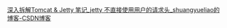 [深入拆解Tomcat & Jetty 笔记\_jetty 不直接使用用户的请求头\_shuangyueliao的博客-CSDN博客](https://blog.csdn.net/shuangyueliao/article/details/90600055)
